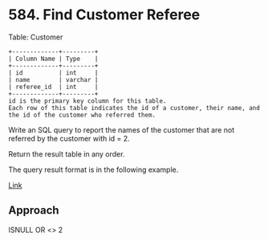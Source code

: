 # 584. Find Customer Referee

Table: Customer

    +-------------+---------+
    | Column Name | Type    |
    +-------------+---------+
    | id          | int     |
    | name        | varchar |
    | referee_id  | int     |
    +-------------+---------+
    id is the primary key column for this table.
    Each row of this table indicates the id of a customer, their name, and the id of the customer who referred them.
 

Write an SQL query to report the names of the customer that are not referred by the customer with id = 2.

Return the result table in any order.

The query result format is in the following example.

[Link](https://leetcode.com/problems/find-customer-referee/description/)

## Approach

ISNULL OR <> 2